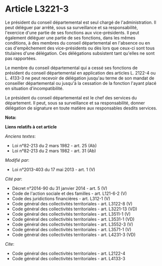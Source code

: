# Article L3221-3

Le président du conseil départemental  est seul chargé de l'administration. Il peut déléguer par arrêté, sous sa surveillance
et sa responsabilité, l'exercice d'une partie de ses fonctions aux vice-présidents. Il peut également déléguer une partie de
ses fonctions, dans les mêmes conditions, à des membres du conseil départemental  en l'absence ou en cas d'empêchement des
vice-présidents ou dès lors que ceux-ci sont tous titulaires d'une délégation. Ces délégations subsistent tant qu'elles ne
sont pas rapportées. 

Le membre du conseil départemental  qui a cessé ses fonctions de président du conseil départemental  en application des
articles L. 2122-4 ou L. 4133-3 ne peut recevoir de délégation jusqu'au terme de son mandat de conseiller départemental ou
jusqu'à la cessation de la fonction l'ayant placé en situation d'incompatibilité. 

Le président du conseil départemental  est le chef des services du département. Il peut, sous sa surveillance et sa
responsabilité, donner délégation de signature en toute matière aux responsables desdits services.

**Nota:**



**Liens relatifs à cet article**

_Anciens textes_:

  - Loi n°82-213 du 2 mars 1982 - art. 25 (Ab)
  - Loi n°82-213 du 2 mars 1982 - art. 31 (Ab)

_Modifié par_:

  - Loi n°2013-403 du 17 mai 2013 - art. 1 (V)

_Cité par_:

  - Décret n°2014-90 du 31 janvier 2014 - art. 5 (V)
  - Code de l'action sociale et des familles - art. L121-6-2 (V)
  - Code des juridictions financières - art. L312-1 (V)
  - Code général des collectivités territoriales - art. L3122-8 (V)
  - Code général des collectivités territoriales - art. L3221-13 (VD)
  - Code général des collectivités territoriales - art. L3511-1 (V)
  - Code général des collectivités territoriales - art. L3531-1 (VD)
  - Code général des collectivités territoriales - art. L3552-3 (V)
  - Code général des collectivités territoriales - art. L3571-1 (V)
  - Code général des collectivités territoriales - art. L4231-3 (VD)

_Cite_:

  - Code général des collectivités territoriales - art. L2122-4
  - Code général des collectivités territoriales - art. L4133-3
